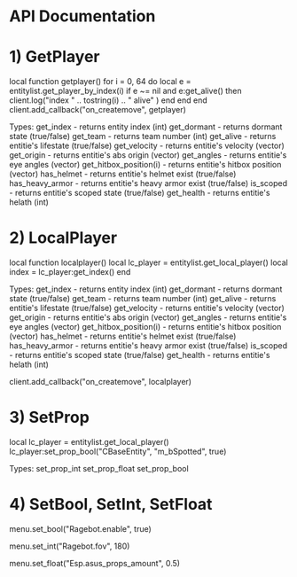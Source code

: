 # API Documentation
#     1) GetPlayer
local function getplayer()
  for i = 0, 64 do
     local e = entitylist.get_player_by_index(i)
     if e ~= nil and e:get_alive() then
       client.log("index " .. tostring(i) .. " alive" )
     end
  end
end
client.add_callback("on_createmove", getplayer)

Types:
get_index - returns entity index (int)
get_dormant - returns dormant state (true/false)
get_team - returns team number (int)
get_alive - returns entitie's lifestate (true/false)
get_velocity - returns entitie's velocity (vector)
get_origin - returns entitie's abs origin (vector)
get_angles - returns entitie's eye angles (vector)
get_hitbox_position(i) - returns entitie's hitbox position (vector)
has_helmet - returns entitie's helmet exist (true/false)
has_heavy_armor - returns entitie's heavy armor exist (true/false)
is_scoped - returns entitie's scoped state (true/false)
get_health - returns entitie's helath (int)

#     2) LocalPlayer
local function localplayer()
  local lc_player = entitylist.get_local_player()
  local index = lc_player:get_index()
end

Types:
get_index - returns entity index (int)
get_dormant - returns dormant state (true/false)
get_team - returns team number (int)
get_alive - returns entitie's lifestate (true/false)
get_velocity - returns entitie's velocity (vector)
get_origin - returns entitie's abs origin (vector)
get_angles - returns entitie's eye angles (vector)
get_hitbox_position(i) - returns entitie's hitbox position (vector)
has_helmet - returns entitie's helmet exist (true/false)
has_heavy_armor - returns entitie's heavy armor exist (true/false)
is_scoped - returns entitie's scoped state (true/false)
get_health - returns entitie's helath (int)

client.add_callback("on_createmove", localplayer)
#     3) SetProp
local lc_player = entitylist.get_local_player()
lc_player:set_prop_bool("CBaseEntity", "m_bSpotted", true)

Types:
set_prop_int
set_prop_float
set_prop_bool
#     4) SetBool, SetInt, SetFloat

menu.set_bool("Ragebot.enable", true)

menu.set_int("Ragebot.fov", 180)

menu.set_float("Esp.asus_props_amount", 0.5)
